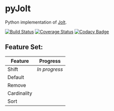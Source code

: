 # pyJolt
Python implementation of [Jolt](https://github.com/bazaarvoice/jolt).

[![Build Status](https://travis-ci.org/rachekalmir/pyJolt.svg?branch=master)](https://travis-ci.org/rachekalmir/pyJolt) [![Coverage Status](https://coveralls.io/repos/github/rachekalmir/pyJolt/badge.svg?branch=master)](https://coveralls.io/github/rachekalmir/pyJolt?branch=master) [![Codacy Badge](https://api.codacy.com/project/badge/Grade/c5a17f19e4c3411eac5758c6f2359021)](https://www.codacy.com/app/rachekalmir/pyJolt?utm_source=github.com&amp;utm_medium=referral&amp;utm_content=rachekalmir/pyJolt&amp;utm_campaign=Badge_Grade)

## Feature Set:

Feature | Progress
------- | --------
Shift | *In progress*
Default | 
Remove | 
Cardinality | 
Sort | 
